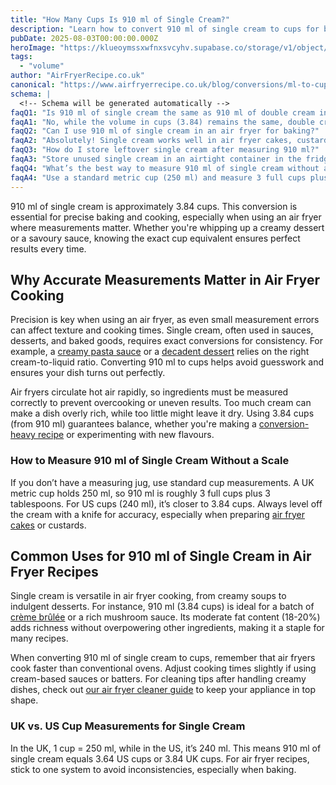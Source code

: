 ```yaml
---
title: "How Many Cups Is 910 ml of Single Cream?"
description: "Learn how to convert 910 ml of single cream to cups for baking and cooking. Perfect for air fryer recipes and precise measurements every time."
pubDate: 2025-08-03T00:00:00.000Z
heroImage: "https://klueoymssxwfnxsvcyhv.supabase.co/storage/v1/object/public/Shmucket/how-many-cups-is-910-ml-single-cream.webp"
tags:
  - "volume"
author: "AirFryerRecipe.co.uk"
canonical: "https://www.airfryerrecipe.co.uk/blog/conversions/ml-to-cups/how-many-cups-is-910-ml-single-cream"
schema: |
  <!-- Schema will be generated automatically -->
faqQ1: "Is 910 ml of single cream the same as 910 ml of double cream in cups?"
faqA1: "No, while the volume in cups (3.84) remains the same, double cream has a higher fat content (48%), which affects texture and cooking behaviour. Single cream (18-20% fat) is lighter and better for sauces, while double cream is richer and ideal for whipping."
faqQ2: "Can I use 910 ml of single cream in an air fryer for baking?"
faqA2: "Absolutely! Single cream works well in air fryer cakes, custards, and sauces. Just remember to adjust cooking times slightly, as cream-based recipes may cook faster due to the air fryer’s rapid circulation."
faqQ3: "How do I store leftover single cream after measuring 910 ml?"
faqA3: "Store unused single cream in an airtight container in the fridge for up to 3 days. For longer storage, freeze it in portioned cubes, though note that thawed cream may separate slightly and is best used in cooked dishes."
faqQ4: "What’s the best way to measure 910 ml of single cream without a jug?"
faqA4: "Use a standard metric cup (250 ml) and measure 3 full cups plus 3 tablespoons for 910 ml. For US cups (240 ml), it’s about 3 cups and ¾ of a cup. Always level off the top for accuracy."
---
```

<p>910 ml of single cream is approximately 3.84 cups. This conversion is essential for precise baking and cooking, especially when using an air fryer where measurements matter. Whether you're whipping up a creamy dessert or a savoury sauce, knowing the exact cup equivalent ensures perfect results every time.</p>

<h2>Why Accurate Measurements Matter in Air Fryer Cooking</h2>  
<p>Precision is key when using an air fryer, as even small measurement errors can affect texture and cooking times. Single cream, often used in sauces, desserts, and baked goods, requires exact conversions for consistency. For example, a <a href=https://www.airfryerrecipe.co.uk/recipes>creamy pasta sauce</a> or a <a href=https://www.airfryerrecipe.co.uk/recipe-category/dessert>decadent dessert</a> relies on the right cream-to-liquid ratio. Converting 910 ml to cups helps avoid guesswork and ensures your dish turns out perfectly.</p>  

<p>Air fryers circulate hot air rapidly, so ingredients must be measured correctly to prevent overcooking or uneven results. Too much cream can make a dish overly rich, while too little might leave it dry. Using 3.84 cups (from 910 ml) guarantees balance, whether you're making a <a href=https://www.airfryerrecipe.co.uk/air-fryer-conversion-chart>conversion-heavy recipe</a> or experimenting with new flavours.</p>  

<h3>How to Measure 910 ml of Single Cream Without a Scale</h3>  
<p>If you don’t have a measuring jug, use standard cup measurements. A UK metric cup holds 250 ml, so 910 ml is roughly 3 full cups plus 3 tablespoons. For US cups (240 ml), it’s closer to 3.84 cups. Always level off the cream with a knife for accuracy, especially when preparing <a href=https://www.airfryerrecipe.co.uk/recipe-category/cakes>air fryer cakes</a> or custards.</p>  

<h2>Common Uses for 910 ml of Single Cream in Air Fryer Recipes</h2>  
<p>Single cream is versatile in air fryer cooking, from creamy soups to indulgent desserts. For instance, 910 ml (3.84 cups) is ideal for a batch of <a href=https://www.airfryerrecipe.co.uk/recipe-category/dessert>crème brûlée</a> or a rich mushroom sauce. Its moderate fat content (18-20%) adds richness without overpowering other ingredients, making it a staple for many recipes.</p>  

<p>When converting 910 ml of single cream to cups, remember that air fryers cook faster than conventional ovens. Adjust cooking times slightly if using cream-based sauces or batters. For cleaning tips after handling creamy dishes, check out <a href=https://www.airfryerrecipe.co.uk/air-fryer-cleaner>our air fryer cleaner guide</a> to keep your appliance in top shape.</p>  

<h3>UK vs. US Cup Measurements for Single Cream</h3>  
<p>In the UK, 1 cup = 250 ml, while in the US, it’s 240 ml. This means 910 ml of single cream equals 3.64 US cups or 3.84 UK cups. For air fryer recipes, stick to one system to avoid inconsistencies, especially when baking.</p>
